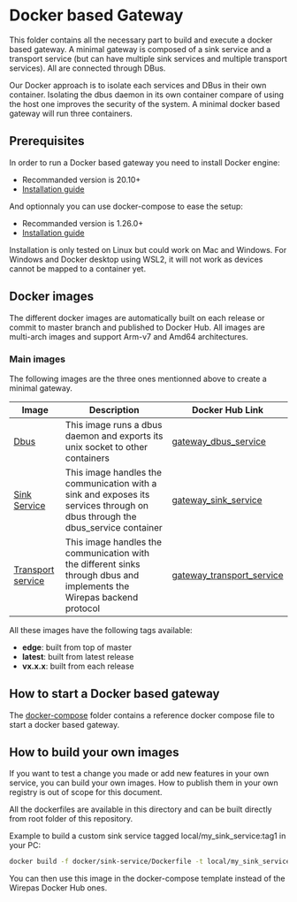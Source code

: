 # Docker based Gateway

This folder contains all the necessary part to build and execute a docker based gateway.
A minimal gateway is composed of a sink service and a transport service (but can have multiple sink services and multiple transport services).
All are connected through DBus.

Our Docker approach is to isolate each services and DBus in their own container. Isolating the dbus daemon in its own container compare of using the host one improves the security of the system.
A minimal docker based gateway will run three containers. 

## Prerequisites

 In order to run a Docker based gateway you need to install Docker engine:
 
 * Recommanded version is 20.10+
 * [Installation guide](https://docs.docker.com/engine/install/)
 
 And optionnaly you can use docker-compose to ease the setup:
 
 * Recommanded version is 1.26.0+
 * [Installation guide](https://docs.docker.com/compose/install/)
 
Installation is only tested on Linux but could work on Mac and Windows. For Windows and Docker desktop using WSL2, it will not work as devices cannot be mapped to a container yet.

## Docker images

The different docker images are automatically built on each release or commit to master branch and published to Docker Hub.
All images are multi-arch images and support Arm-v7 and Amd64 architectures.

### Main images

The following images are the three ones mentionned above to create a minimal gateway.

Image | Description | Docker Hub Link
----- | ----------- | --------------- 
[Dbus](dbus_service) | This image runs a dbus daemon and exports its unix socket to other containers | [gateway_dbus_service](https://hub.docker.com/r/wirepas/gateway_dbus_service)
[Sink Service](sink_service) | This image handles the communication with a sink and exposes its services through on dbus through the dbus_service container | [gateway_sink_service](https://hub.docker.com/r/wirepas/gateway_sink_service)
[Transport service](transport_service) | This image handles the communication with the different sinks through dbus and implements the Wirepas backend protocol | [gateway_transport_service](https://hub.docker.com/r/wirepas/gateway_transport_service)

All these images have the following tags available:
* __edge__: built from top of master
* __latest__: built from latest release
* __vx.x.x__: built from each release

## How to start a Docker based gateway

The [docker-compose](docker-compose) folder contains a reference docker compose file to start a docker based gateway.

## How to build your own images

If you want to test a change you made or add new features in your own service, you can build your own images.
How to publish them in your own registry is out of scope for this document.

All the dockerfiles are available in this directory and can be built directly from root folder of this repository.

Example to build a custom sink service tagged local/my_sink_service:tag1 in your PC:
```bash
docker build -f docker/sink-service/Dockerfile -t local/my_sink_service:tag1
```
You can then use this image in the docker-compose template instead of the Wirepas Docker Hub ones.
